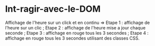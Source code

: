# Int-ragir-avec-le-DOM
Affichage de l'heure sur un click et en continu =>
Etape 1 : affichage de l'heure sur un clic ;
Etape 2 : affichage de l'heure mise a jour chaque seconde ;
Etape 3 : affichage en rouge tous les 3 secondes ;
Etape 4 : affichage en rouge tous les 3 secondes utilisant des classes CSS.
